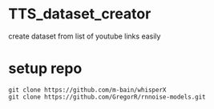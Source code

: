 # TTS_dataset_creator
create dataset from list of youtube links easily
# setup repo
```
git clone https://github.com/m-bain/whisperX
git clone https://github.com/GregorR/rnnoise-models.git
```


